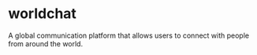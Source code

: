 # worldchat
A global communication platform that allows users to connect with people from around the world.
